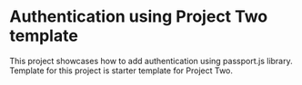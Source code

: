 # Authentication using Project Two template
This project showcases how to add authentication using passport.js library. Template for this project is starter template for Project Two.
